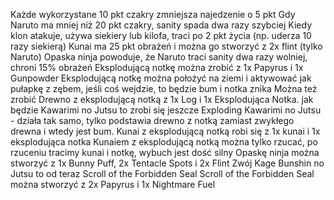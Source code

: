 Każde wykorzystane 10 pkt czakry zmniejsza najedzenie o 5 pkt
Gdy Naruto ma mniej niż 20 pkt czakry, sanity spada dwa razy szybciej
Kiedy klon atakuje, używa siekiery lub kilofa, traci po 2 pkt życia (np. uderza 10 razy siekierą)
Kunai ma 25 pkt obrażeń i można go stworzyć z 2x flint (tylko Naruto)
Opaska ninja powoduje, że Naruto traci sanity dwa razy wolniej, chroni 15% obrażeń
Eksplodującą notkę można zrobić z 1x Papyrus i 1x Gunpowder
Eksplodującą notkę można położyć na ziemi i aktywować jak pułapkę z zębem, jeśli coś wejdzie, to będzie bum i notka znika
Można też zrobić Drewno z eksplodującą notką z 1x Log i 1x Eksplodująca Notka. jak będzie Kawarimi no Jutsu to zrobi się jeszcze Exploding Kawarimi no Jutsu - działa tak samo, tylko podstawia drewno z notką zamiast zwykłego drewna i wtedy jest bum.
Kunai z eksplodującą notką robi się z 1x kunai i 1x eksplodująca notka
Kunaiem z eksplodującą notką można tylko rzucać, po rzuceniu tracimy kunai i notkę, wybuch jest dość silny
Opaskę ninja można stworzyć z 1x Bunny Puff, 2x Tentacle Spots i 2x Flint
Zwój Kage Bunshin no Jutsu to od teraz Scroll of the Forbidden Seal 
Scroll of the Forbidden Seal można stworzyć z 2x Papyrus i 1x Nightmare Fuel